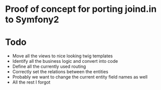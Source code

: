 Proof of concept for porting joind.in to Symfony2
=================================================

# Todo
- Move all the views to nice looking twig templates
- Identify all the business logic and convert into code
- Define all the currently used routing
- Correctly set the relations between the entities
- Probably we want to change the current entity field names as well
- All the rest I forgot
